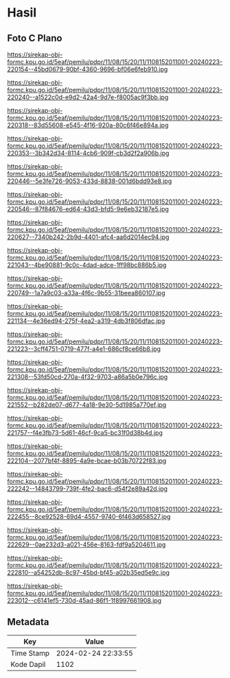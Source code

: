 # Hasil

## Foto C Plano

https://sirekap-obj-formc.kpu.go.id/5eaf/pemilu/pdpr/11/08/15/20/11/1108152011001-20240223-220154--45bd0679-90bf-4360-9696-bf06e6feb910.jpg

https://sirekap-obj-formc.kpu.go.id/5eaf/pemilu/pdpr/11/08/15/20/11/1108152011001-20240223-220240--a1522c0d-e9d2-42a4-9d7e-f8005ac9f3bb.jpg

https://sirekap-obj-formc.kpu.go.id/5eaf/pemilu/pdpr/11/08/15/20/11/1108152011001-20240223-220318--83d55608-e545-4f16-920a-80c6f46e894a.jpg

https://sirekap-obj-formc.kpu.go.id/5eaf/pemilu/pdpr/11/08/15/20/11/1108152011001-20240223-220353--3b342d34-8114-4cb6-909f-cb3d2f2a906b.jpg

https://sirekap-obj-formc.kpu.go.id/5eaf/pemilu/pdpr/11/08/15/20/11/1108152011001-20240223-220446--5e3fe726-9053-433d-8838-001d6bdd93e8.jpg

https://sirekap-obj-formc.kpu.go.id/5eaf/pemilu/pdpr/11/08/15/20/11/1108152011001-20240223-220546--87f84676-ed64-43d3-bfd5-9e6eb32187e5.jpg

https://sirekap-obj-formc.kpu.go.id/5eaf/pemilu/pdpr/11/08/15/20/11/1108152011001-20240223-220627--7340b242-2b9d-4401-afc4-aa6d2014ec94.jpg

https://sirekap-obj-formc.kpu.go.id/5eaf/pemilu/pdpr/11/08/15/20/11/1108152011001-20240223-221043--4be90881-9c0c-4dad-adce-1ff98bc886b5.jpg

https://sirekap-obj-formc.kpu.go.id/5eaf/pemilu/pdpr/11/08/15/20/11/1108152011001-20240223-220749--1a7a9c03-a33a-4f6c-9b55-31beea860107.jpg

https://sirekap-obj-formc.kpu.go.id/5eaf/pemilu/pdpr/11/08/15/20/11/1108152011001-20240223-221134--4e36ed94-275f-4ea2-a319-4db3f806dfac.jpg

https://sirekap-obj-formc.kpu.go.id/5eaf/pemilu/pdpr/11/08/15/20/11/1108152011001-20240223-221223--3cff4751-0719-477f-a4e1-686cf8ce66b8.jpg

https://sirekap-obj-formc.kpu.go.id/5eaf/pemilu/pdpr/11/08/15/20/11/1108152011001-20240223-221308--53fd50cd-270a-4f32-9703-a86a5b0e796c.jpg

https://sirekap-obj-formc.kpu.go.id/5eaf/pemilu/pdpr/11/08/15/20/11/1108152011001-20240223-221552--b282de07-d677-4a18-9e30-5d1985a770ef.jpg

https://sirekap-obj-formc.kpu.go.id/5eaf/pemilu/pdpr/11/08/15/20/11/1108152011001-20240223-221757--f4e3fb73-5d61-46cf-9ca5-bc31f0d38b4d.jpg

https://sirekap-obj-formc.kpu.go.id/5eaf/pemilu/pdpr/11/08/15/20/11/1108152011001-20240223-222104--2077bf4f-8895-4a9e-bcae-b03b70722f83.jpg

https://sirekap-obj-formc.kpu.go.id/5eaf/pemilu/pdpr/11/08/15/20/11/1108152011001-20240223-222242--14843799-739f-4fe2-bac6-d54f2e89a42d.jpg

https://sirekap-obj-formc.kpu.go.id/5eaf/pemilu/pdpr/11/08/15/20/11/1108152011001-20240223-222455--8ce92528-69d4-4557-9740-6f463d658527.jpg

https://sirekap-obj-formc.kpu.go.id/5eaf/pemilu/pdpr/11/08/15/20/11/1108152011001-20240223-222629--0ae232d3-a021-456e-8163-fdf9a5204611.jpg

https://sirekap-obj-formc.kpu.go.id/5eaf/pemilu/pdpr/11/08/15/20/11/1108152011001-20240223-222810--a54252db-8c97-45bd-bf45-a02b35ed5e9c.jpg

https://sirekap-obj-formc.kpu.go.id/5eaf/pemilu/pdpr/11/08/15/20/11/1108152011001-20240223-223012--c6141ef5-730d-45ad-86f1-1f8997661908.jpg


## Metadata

| Key        | Value               |
| ---------- | ------------------- |
| Time Stamp | 2024-02-24 22:33:55 |
| Kode Dapil | 1102                |



